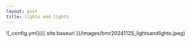 ```yaml
---
layout: post
title: lights and lights
---
```


![_config.yml]({{ site.baseurl }}/images/bmr20241125_lightsandlights.jpeg)

